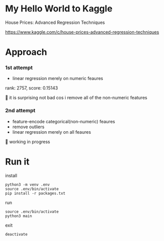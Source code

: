 # My Hello World to Kaggle
House Prices: Advanced Regression Techniques

https://www.kaggle.com/c/house-prices-advanced-regression-techniques

# Approach
### 1st attempt
  - linear regression merely on numeric feaures

rank: 2757, score: 0.15143

🤔 it is surprising not bad cos i remove all of the non-numeric features

### 2nd attempt
  - feature-encode categorical(non-numeric) feaures
  - remove outliers
  - linear regression merely on all feaures

🚧 working in progress

# Run it

install

```
python3 -m venv .env
source .env/bin/activate
pip install -r packages.txt
```

run

```
source .env/bin/activate
python3 main
```

exit

`deactivate`

